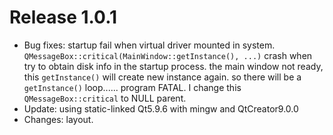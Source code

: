 Release 1.0.1
=============
* Bug fixes: startup fail when virtual driver mounted in system.
    `QMessageBox::critical(MainWindow::getInstance(), ...)` crash
    when try to obtain disk info in the startup process.
    the main window not ready, this `getInstance()` will create new instance again.
    so there will be a `getInstance()` loop...... program FATAL.
    I change this `QMessageBox::critical` to NULL parent.
* Update: using static-linked Qt5.9.6 with mingw and QtCreator9.0.0
* Changes: layout.


